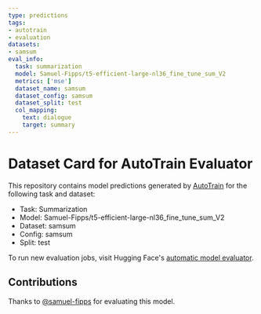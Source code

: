 ```yaml
---
type: predictions
tags:
- autotrain
- evaluation
datasets:
- samsum
eval_info:
  task: summarization
  model: Samuel-Fipps/t5-efficient-large-nl36_fine_tune_sum_V2
  metrics: ['mse']
  dataset_name: samsum
  dataset_config: samsum
  dataset_split: test
  col_mapping:
    text: dialogue
    target: summary
---
```

# Dataset Card for AutoTrain Evaluator

This repository contains model predictions generated by [AutoTrain](https://huggingface.co/autotrain) for the following task and dataset:

* Task: Summarization
* Model: Samuel-Fipps/t5-efficient-large-nl36_fine_tune_sum_V2
* Dataset: samsum
* Config: samsum
* Split: test

To run new evaluation jobs, visit Hugging Face's [automatic model evaluator](https://huggingface.co/spaces/autoevaluate/model-evaluator).

## Contributions

Thanks to [@samuel-fipps](https://huggingface.co/samuel-fipps) for evaluating this model.